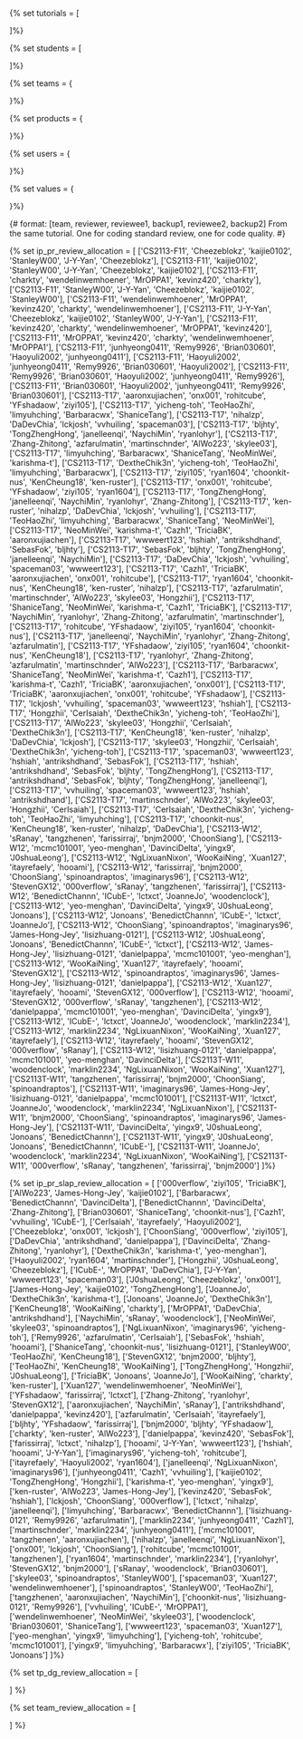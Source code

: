 {% set tutorials = [

]%}

{% set students = [

]%}

{% set teams = {

}%}

{% set products = {

}%}

{% set users = {

}%}

{% set values = {

}%}

{# format: [team, reviewer, reviewee1, backup1, reviewee2, backup2]
From the same tutorial. One for coding standard review, one for code quality.
 #}

{% set ip_pr_review_allocation = [
['CS2113-F11', 'Cheezeblokz', 'kaijie0102', 'StanleyW00', 'J-Y-Yan', 'Cheezeblokz'],
['CS2113-F11', 'kaijie0102', 'StanleyW00', 'J-Y-Yan', 'Cheezeblokz', 'kaijie0102'],
['CS2113-F11', 'charkty', 'wendelinwemhoener', 'MrOPPA1', 'kevinz420', 'charkty'],
['CS2113-F11', 'StanleyW00', 'J-Y-Yan', 'Cheezeblokz', 'kaijie0102', 'StanleyW00'],
['CS2113-F11', 'wendelinwemhoener', 'MrOPPA1', 'kevinz420', 'charkty', 'wendelinwemhoener'],
['CS2113-F11', 'J-Y-Yan', 'Cheezeblokz', 'kaijie0102', 'StanleyW00', 'J-Y-Yan'],
['CS2113-F11', 'kevinz420', 'charkty', 'wendelinwemhoener', 'MrOPPA1', 'kevinz420'],
['CS2113-F11', 'MrOPPA1', 'kevinz420', 'charkty', 'wendelinwemhoener', 'MrOPPA1'],
['CS2113-F11', 'junhyeong0411', 'Remy9926', 'Brian030601', 'Haoyuli2002', 'junhyeong0411'],
['CS2113-F11', 'Haoyuli2002', 'junhyeong0411', 'Remy9926', 'Brian030601', 'Haoyuli2002'],
['CS2113-F11', 'Remy9926', 'Brian030601', 'Haoyuli2002', 'junhyeong0411', 'Remy9926'],
['CS2113-F11', 'Brian030601', 'Haoyuli2002', 'junhyeong0411', 'Remy9926', 'Brian030601'],
['CS2113-T17', 'aaronxujiachen', 'onx001', 'rohitcube', 'YFshadaow', 'ziyi105'],
['CS2113-T17', 'yicheng-toh', 'TeoHaoZhi', 'limyuhching', 'Barbaracwx', 'ShaniceTang'],
['CS2113-T17', 'nihalzp', 'DaDevChia', 'lckjosh', 'vvhuiling', 'spaceman03'],
['CS2113-T17', 'bljhty', 'TongZhengHong', 'janelleenqi', 'NaychiMin', 'ryanlohyr'],
['CS2113-T17', 'Zhang-Zhitong', 'azfarulmatin', 'martinschnder', 'AlWo223', 'skylee03'],
['CS2113-T17', 'limyuhching', 'Barbaracwx', 'ShaniceTang', 'NeoMinWei', 'karishma-t'],
['CS2113-T17', 'DextheChik3n', 'yicheng-toh', 'TeoHaoZhi', 'limyuhching', 'Barbaracwx'],
['CS2113-T17', 'ziyi105', 'ryan1604', 'choonkit-nus', 'KenCheung18', 'ken-ruster'],
['CS2113-T17', 'onx001', 'rohitcube', 'YFshadaow', 'ziyi105', 'ryan1604'],
['CS2113-T17', 'TongZhengHong', 'janelleenqi', 'NaychiMin', 'ryanlohyr', 'Zhang-Zhitong'],
['CS2113-T17', 'ken-ruster', 'nihalzp', 'DaDevChia', 'lckjosh', 'vvhuiling'],
['CS2113-T17', 'TeoHaoZhi', 'limyuhching', 'Barbaracwx', 'ShaniceTang', 'NeoMinWei'],
['CS2113-T17', 'NeoMinWei', 'karishma-t', 'Cazh1', 'TriciaBK', 'aaronxujiachen'],
['CS2113-T17', 'wwweert123', 'hshiah', 'antrikshdhand', 'SebasFok', 'bljhty'],
['CS2113-T17', 'SebasFok', 'bljhty', 'TongZhengHong', 'janelleenqi', 'NaychiMin'],
['CS2113-T17', 'DaDevChia', 'lckjosh', 'vvhuiling', 'spaceman03', 'wwweert123'],
['CS2113-T17', 'Cazh1', 'TriciaBK', 'aaronxujiachen', 'onx001', 'rohitcube'],
['CS2113-T17', 'ryan1604', 'choonkit-nus', 'KenCheung18', 'ken-ruster', 'nihalzp'],
['CS2113-T17', 'azfarulmatin', 'martinschnder', 'AlWo223', 'skylee03', 'Hongzhii'],
['CS2113-T17', 'ShaniceTang', 'NeoMinWei', 'karishma-t', 'Cazh1', 'TriciaBK'],
['CS2113-T17', 'NaychiMin', 'ryanlohyr', 'Zhang-Zhitong', 'azfarulmatin', 'martinschnder'],
['CS2113-T17', 'rohitcube', 'YFshadaow', 'ziyi105', 'ryan1604', 'choonkit-nus'],
['CS2113-T17', 'janelleenqi', 'NaychiMin', 'ryanlohyr', 'Zhang-Zhitong', 'azfarulmatin'],
['CS2113-T17', 'YFshadaow', 'ziyi105', 'ryan1604', 'choonkit-nus', 'KenCheung18'],
['CS2113-T17', 'ryanlohyr', 'Zhang-Zhitong', 'azfarulmatin', 'martinschnder', 'AlWo223'],
['CS2113-T17', 'Barbaracwx', 'ShaniceTang', 'NeoMinWei', 'karishma-t', 'Cazh1'],
['CS2113-T17', 'karishma-t', 'Cazh1', 'TriciaBK', 'aaronxujiachen', 'onx001'],
['CS2113-T17', 'TriciaBK', 'aaronxujiachen', 'onx001', 'rohitcube', 'YFshadaow'],
['CS2113-T17', 'lckjosh', 'vvhuiling', 'spaceman03', 'wwweert123', 'hshiah'],
['CS2113-T17', 'Hongzhii', 'CerIsaiah', 'DextheChik3n', 'yicheng-toh', 'TeoHaoZhi'],
['CS2113-T17', 'AlWo223', 'skylee03', 'Hongzhii', 'CerIsaiah', 'DextheChik3n'],
['CS2113-T17', 'KenCheung18', 'ken-ruster', 'nihalzp', 'DaDevChia', 'lckjosh'],
['CS2113-T17', 'skylee03', 'Hongzhii', 'CerIsaiah', 'DextheChik3n', 'yicheng-toh'],
['CS2113-T17', 'spaceman03', 'wwweert123', 'hshiah', 'antrikshdhand', 'SebasFok'],
['CS2113-T17', 'hshiah', 'antrikshdhand', 'SebasFok', 'bljhty', 'TongZhengHong'],
['CS2113-T17', 'antrikshdhand', 'SebasFok', 'bljhty', 'TongZhengHong', 'janelleenqi'],
['CS2113-T17', 'vvhuiling', 'spaceman03', 'wwweert123', 'hshiah', 'antrikshdhand'],
['CS2113-T17', 'martinschnder', 'AlWo223', 'skylee03', 'Hongzhii', 'CerIsaiah'],
['CS2113-T17', 'CerIsaiah', 'DextheChik3n', 'yicheng-toh', 'TeoHaoZhi', 'limyuhching'],
['CS2113-T17', 'choonkit-nus', 'KenCheung18', 'ken-ruster', 'nihalzp', 'DaDevChia'],
['CS2113-W12', 'sRanay', 'tangzhenen', 'farissirraj', 'bnjm2000', 'ChoonSiang'],
['CS2113-W12', 'mcmc101001', 'yeo-menghan', 'DavinciDelta', 'yingx9', 'J0shuaLeong'],
['CS2113-W12', 'NgLixuanNixon', 'WooKaiNing', 'Xuan127', 'itayrefaely', 'hooami'],
['CS2113-W12', 'farissirraj', 'bnjm2000', 'ChoonSiang', 'spinoandraptos', 'imaginarys96'],
['CS2113-W12', 'StevenGX12', '000verflow', 'sRanay', 'tangzhenen', 'farissirraj'],
['CS2113-W12', 'BenedictChannn', 'ICubE-', 'lctxct', 'JoanneJo', 'woodenclock'],
['CS2113-W12', 'yeo-menghan', 'DavinciDelta', 'yingx9', 'J0shuaLeong', 'Jonoans'],
['CS2113-W12', 'Jonoans', 'BenedictChannn', 'ICubE-', 'lctxct', 'JoanneJo'],
['CS2113-W12', 'ChoonSiang', 'spinoandraptos', 'imaginarys96', 'James-Hong-Jey', 'lisizhuang-0121'],
['CS2113-W12', 'J0shuaLeong', 'Jonoans', 'BenedictChannn', 'ICubE-', 'lctxct'],
['CS2113-W12', 'James-Hong-Jey', 'lisizhuang-0121', 'danielpappa', 'mcmc101001', 'yeo-menghan'],
['CS2113-W12', 'WooKaiNing', 'Xuan127', 'itayrefaely', 'hooami', 'StevenGX12'],
['CS2113-W12', 'spinoandraptos', 'imaginarys96', 'James-Hong-Jey', 'lisizhuang-0121', 'danielpappa'],
['CS2113-W12', 'Xuan127', 'itayrefaely', 'hooami', 'StevenGX12', '000verflow'],
['CS2113-W12', 'hooami', 'StevenGX12', '000verflow', 'sRanay', 'tangzhenen'],
['CS2113-W12', 'danielpappa', 'mcmc101001', 'yeo-menghan', 'DavinciDelta', 'yingx9'],
['CS2113-W12', 'ICubE-', 'lctxct', 'JoanneJo', 'woodenclock', 'marklin2234'],
['CS2113-W12', 'marklin2234', 'NgLixuanNixon', 'WooKaiNing', 'Xuan127', 'itayrefaely'],
['CS2113-W12', 'itayrefaely', 'hooami', 'StevenGX12', '000verflow', 'sRanay'],
['CS2113-W12', 'lisizhuang-0121', 'danielpappa', 'mcmc101001', 'yeo-menghan', 'DavinciDelta'],
['CS2113T-W11', 'woodenclock', 'marklin2234', 'NgLixuanNixon', 'WooKaiNing', 'Xuan127'],
['CS2113T-W11', 'tangzhenen', 'farissirraj', 'bnjm2000', 'ChoonSiang', 'spinoandraptos'],
['CS2113T-W11', 'imaginarys96', 'James-Hong-Jey', 'lisizhuang-0121', 'danielpappa', 'mcmc101001'],
['CS2113T-W11', 'lctxct', 'JoanneJo', 'woodenclock', 'marklin2234', 'NgLixuanNixon'],
['CS2113T-W11', 'bnjm2000', 'ChoonSiang', 'spinoandraptos', 'imaginarys96', 'James-Hong-Jey'],
['CS2113T-W11', 'DavinciDelta', 'yingx9', 'J0shuaLeong', 'Jonoans', 'BenedictChannn'],
['CS2113T-W11', 'yingx9', 'J0shuaLeong', 'Jonoans', 'BenedictChannn', 'ICubE-'],
['CS2113T-W11', 'JoanneJo', 'woodenclock', 'marklin2234', 'NgLixuanNixon', 'WooKaiNing'],
['CS2113T-W11', '000verflow', 'sRanay', 'tangzhenen', 'farissirraj', 'bnjm2000']
]%}

{% set ip_pr_slap_review_allocation = [
['000verflow', 'ziyi105', 'TriciaBK'],
['AlWo223', 'James-Hong-Jey', 'kaijie0102'],
['Barbaracwx', 'BenedictChannn', 'DavinciDelta'],
['BenedictChannn', 'DavinciDelta', 'Zhang-Zhitong'],
['Brian030601', 'ShaniceTang', 'choonkit-nus'],
['Cazh1', 'vvhuiling', 'ICubE-'],
['CerIsaiah', 'itayrefaely', 'Haoyuli2002'],
['Cheezeblokz', 'onx001', 'lckjosh'],
['ChoonSiang', '000verflow', 'ziyi105'],
['DaDevChia', 'antrikshdhand', 'danielpappa'],
['DavinciDelta', 'Zhang-Zhitong', 'ryanlohyr'],
['DextheChik3n', 'karishma-t', 'yeo-menghan'],
['Haoyuli2002', 'ryan1604', 'martinschnder'],
['Hongzhii', 'J0shuaLeong', 'Cheezeblokz'],
['ICubE-', 'MrOPPA1', 'DaDevChia'],
['J-Y-Yan', 'wwweert123', 'spaceman03'],
['J0shuaLeong', 'Cheezeblokz', 'onx001'],
['James-Hong-Jey', 'kaijie0102', 'TongZhengHong'],
['JoanneJo', 'DextheChik3n', 'karishma-t'],
['Jonoans', 'JoanneJo', 'DextheChik3n'],
['KenCheung18', 'WooKaiNing', 'charkty'],
['MrOPPA1', 'DaDevChia', 'antrikshdhand'],
['NaychiMin', 'sRanay', 'woodenclock'],
['NeoMinWei', 'skylee03', 'spinoandraptos'],
['NgLixuanNixon', 'imaginarys96', 'yicheng-toh'],
['Remy9926', 'azfarulmatin', 'CerIsaiah'],
['SebasFok', 'hshiah', 'hooami'],
['ShaniceTang', 'choonkit-nus', 'lisizhuang-0121'],
['StanleyW00', 'TeoHaoZhi', 'KenCheung18'],
['StevenGX12', 'bnjm2000', 'bljhty'],
['TeoHaoZhi', 'KenCheung18', 'WooKaiNing'],
['TongZhengHong', 'Hongzhii', 'J0shuaLeong'],
['TriciaBK', 'Jonoans', 'JoanneJo'],
['WooKaiNing', 'charkty', 'ken-ruster'],
['Xuan127', 'wendelinwemhoener', 'NeoMinWei'],
['YFshadaow', 'farissirraj', 'lctxct'],
['Zhang-Zhitong', 'ryanlohyr', 'StevenGX12'],
['aaronxujiachen', 'NaychiMin', 'sRanay'],
['antrikshdhand', 'danielpappa', 'kevinz420'],
['azfarulmatin', 'CerIsaiah', 'itayrefaely'],
['bljhty', 'YFshadaow', 'farissirraj'],
['bnjm2000', 'bljhty', 'YFshadaow'],
['charkty', 'ken-ruster', 'AlWo223'],
['danielpappa', 'kevinz420', 'SebasFok'],
['farissirraj', 'lctxct', 'nihalzp'],
['hooami', 'J-Y-Yan', 'wwweert123'],
['hshiah', 'hooami', 'J-Y-Yan'],
['imaginarys96', 'yicheng-toh', 'rohitcube'],
['itayrefaely', 'Haoyuli2002', 'ryan1604'],
['janelleenqi', 'NgLixuanNixon', 'imaginarys96'],
['junhyeong0411', 'Cazh1', 'vvhuiling'],
['kaijie0102', 'TongZhengHong', 'Hongzhii'],
['karishma-t', 'yeo-menghan', 'yingx9'],
['ken-ruster', 'AlWo223', 'James-Hong-Jey'],
['kevinz420', 'SebasFok', 'hshiah'],
['lckjosh', 'ChoonSiang', '000verflow'],
['lctxct', 'nihalzp', 'janelleenqi'],
['limyuhching', 'Barbaracwx', 'BenedictChannn'],
['lisizhuang-0121', 'Remy9926', 'azfarulmatin'],
['marklin2234', 'junhyeong0411', 'Cazh1'],
['martinschnder', 'marklin2234', 'junhyeong0411'],
['mcmc101001', 'tangzhenen', 'aaronxujiachen'],
['nihalzp', 'janelleenqi', 'NgLixuanNixon'],
['onx001', 'lckjosh', 'ChoonSiang'],
['rohitcube', 'mcmc101001', 'tangzhenen'],
['ryan1604', 'martinschnder', 'marklin2234'],
['ryanlohyr', 'StevenGX12', 'bnjm2000'],
['sRanay', 'woodenclock', 'Brian030601'],
['skylee03', 'spinoandraptos', 'StanleyW00'],
['spaceman03', 'Xuan127', 'wendelinwemhoener'],
['spinoandraptos', 'StanleyW00', 'TeoHaoZhi'],
['tangzhenen', 'aaronxujiachen', 'NaychiMin'],
['choonkit-nus', 'lisizhuang-0121', 'Remy9926'],
['vvhuiling', 'ICubE-', 'MrOPPA1'],
['wendelinwemhoener', 'NeoMinWei', 'skylee03'],
['woodenclock', 'Brian030601', 'ShaniceTang'],
['wwweert123', 'spaceman03', 'Xuan127'],
['yeo-menghan', 'yingx9', 'limyuhching'],
['yicheng-toh', 'rohitcube', 'mcmc101001'],
['yingx9', 'limyuhching', 'Barbaracwx'],
['ziyi105', 'TriciaBK', 'Jonoans']
]%}

{% set tp_dg_review_allocation = [

] %}

{% set team_review_allocation = [

] %}
